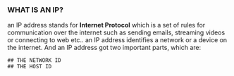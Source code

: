 ### WHAT IS AN IP?

an IP address stands for <b>Internet Protocol</b> which is a set of rules for communication over the internet
such as sending emails, streaming videos or connecting to web etc..
an IP address identifies a network or a device on the internet.
And an IP address got two important parts, which are:

    ## THE NETWORK ID
    ## THE HOST ID